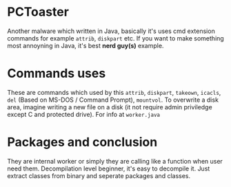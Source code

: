 # PCToaster
Another malware which written in Java, basically it's uses cmd extension commands for example `attrib`, `diskpart` etc. If you want to make something most annoyning in Java, it's best **nerd guy(s)** example.

# Commands uses
These are commands which used by this `attrib`, `diskpart`, `takeown`, `icacls`, `del` (Based on MS-DOS / Command Prompt), `mountvol`. To overwrite a disk area, imagine writing a new file on a disk (it not require admin priviledge except C and protected drive). For info at `worker.java`

# Packages and conclusion
They are internal worker or simply they are calling like a function when user need them. Decompilation level beginner, it's easy to decompile it. Just extract classes from binary and seperate packages and classes.


